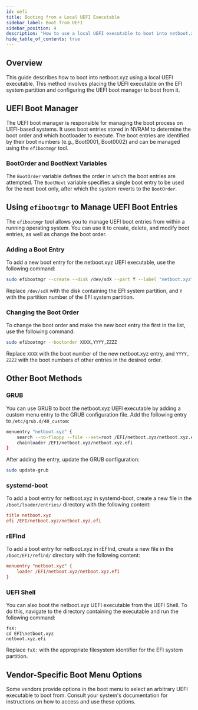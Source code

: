 ```yaml
---
id: uefi
title: Booting from a Local UEFI Executable
sidebar_label: Boot from UEFI
sidebar_position: 4
description: "How to use a local UEFI executable to boot into netboot.xyz"
hide_table_of_contents: true
---
```


## Overview

This guide describes how to boot into netboot.xyz using a local UEFI executable. This method involves placing the UEFI executable on the EFI system partition and configuring the UEFI boot manager to boot from it.

## UEFI Boot Manager

The UEFI boot manager is responsible for managing the boot process on UEFI-based systems. It uses boot entries stored in NVRAM to determine the boot order and which bootloader to execute. The boot entries are identified by their boot numbers (e.g., Boot0001, Boot0002) and can be managed using the `efibootmgr` tool.

### BootOrder and BootNext Variables

The `BootOrder` variable defines the order in which the boot entries are attempted. The `BootNext` variable specifies a single boot entry to be used for the next boot only, after which the system reverts to the `BootOrder`.

## Using `efibootmgr` to Manage UEFI Boot Entries

The `efibootmgr` tool allows you to manage UEFI boot entries from within a running operating system. You can use it to create, delete, and modify boot entries, as well as change the boot order.

### Adding a Boot Entry

To add a new boot entry for the netboot.xyz UEFI executable, use the following command:

```bash
sudo efibootmgr --create --disk /dev/sdX --part Y --label "netboot.xyz" --loader /EFI/netboot.xyz/netboot.xyz.efi
```

Replace `/dev/sdX` with the disk containing the EFI system partition, and `Y` with the partition number of the EFI system partition.

### Changing the Boot Order

To change the boot order and make the new boot entry the first in the list, use the following command:

```bash
sudo efibootmgr --bootorder XXXX,YYYY,ZZZZ
```

Replace `XXXX` with the boot number of the new netboot.xyz entry, and `YYYY, ZZZZ` with the boot numbers of other entries in the desired order.

## Other Boot Methods

### GRUB

You can use GRUB to boot the netboot.xyz UEFI executable by adding a custom menu entry to the GRUB configuration file. Add the following entry to `/etc/grub.d/40_custom`:

```bash
menuentry "netboot.xyz" {
    search --no-floppy --file --set=root /EFI/netboot.xyz/netboot.xyz.efi
    chainloader /EFI/netboot.xyz/netboot.xyz.efi
}
```

After adding the entry, update the GRUB configuration:

```bash
sudo update-grub
```

### systemd-boot

To add a boot entry for netboot.xyz in systemd-boot, create a new file in the `/boot/loader/entries/` directory with the following content:

```ini
title netboot.xyz
efi /EFI/netboot.xyz/netboot.xyz.efi
```

### rEFInd

To add a boot entry for netboot.xyz in rEFInd, create a new file in the `/boot/EFI/refind/` directory with the following content:

```ini
menuentry "netboot.xyz" {
    loader /EFI/netboot.xyz/netboot.xyz.efi
}
```

### UEFI Shell

You can also boot the netboot.xyz UEFI executable from the UEFI Shell. To do this, navigate to the directory containing the executable and run the following command:

```shell
fsX:
cd EFI\netboot.xyz
netboot.xyz.efi
```

Replace `fsX:` with the appropriate filesystem identifier for the EFI system partition.

## Vendor-Specific Boot Menu Options

Some vendors provide options in the boot menu to select an arbitrary UEFI executable to boot from. Consult your system's documentation for instructions on how to access and use these options.
